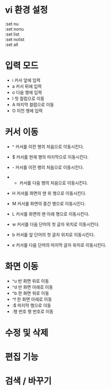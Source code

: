 # vi 환경 설정
:set nu  
:set nonu  
:set list  
:set nolist  
:set all  

# 입력 모드
- i 커서 앞에 입력  
- a 커서 뒤에 입력  
- o 다음 행에 입력  
- I 첫 컬럼으로 이동  
- A 마지막 컬럼으로 이동  
- O 이전 행에 입력  

# 커서 이동
 - ^ 커서를 이전 행의 처음으로 이동시킨다.    
 - $ 커서를 현재 행의 마지막으로 이동시킨다.  
 - \- 커서를 이전 행의 처음으로 이동시킨다.  
 - + 커서를 다음 행의 처음으로 이동시킨다.  
 
 - H 커서를 화면의 맨 위 행으로 이동시킨다.  
 - M 커서를 화면의 중간 행으로 이동시킨다.  
 - L 커서를 화면의 맨 아래 행으로 이동시킨다.  
  
 - w 커서를 다음 단어의 첫 글자 위치로 이동시킨다.  
 - b 커서를 앞 단어의 첫 글자 위치로 이동시킨다.  
 - e 커서를 다음 단어의 마지막 글자 위치로 이동시킨다.  
 
 # 화면 이동
  - ^u 반 화면 위로 이동  
  - ^d 반 화면 아래로 이동  
  - ^b 한 화면 위로 이동    
  - ^f 한 화면 아래로 이동  
  - :$ 마지막 행으로 이동   
  - :행 번호 행 번호로 이동  
  
  # 수정 및 삭제  
  # 편집 기능  
  # 검색 / 바꾸기  
